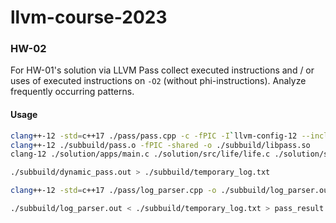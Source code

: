 # llvm-course-2023


### HW-02

For HW-01's solution via LLVM Pass collect executed instructions and / or uses of executed instructions on `-O2` (without phi-instructions). Analyze frequently occurring patterns.

#### Usage

```bash
clang++-12 -std=c++17 ./pass/pass.cpp -c -fPIC -I`llvm-config-12 --includedir` -o ./subbuild/pass.o
clang++-12 ./subbuild/pass.o -fPIC -shared -o ./subbuild/libpass.so
clang-12 ./solution/apps/main.c ./solution/src/life/life.c ./solution/src/sim/sim.c ./pass/log.c -I./solution/include/ -I./solution/include/life/ -I./solution/include/sim/ -lcsfml-graphics -lcsfml-system -Xclang -load -Xclang ./subbuild/libpass.so -flegacy-pass-manager -o ./subbuild/dynamic_pass.out

./subbuild/dynamic_pass.out > ./subbuild/temporary_log.txt

clang++-12 -std=c++17 ./pass/log_parser.cpp -o ./subbuild/log_parser.out

./subbuild/log_parser.out < ./subbuild/temporary_log.txt > pass_result.txt
```
